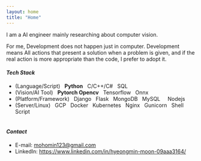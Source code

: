```yaml
---
layout: home
title: "Home"
---
```

<p>I am a AI engineer mainly researching about computer vision.

For me, Development does not happen just in computer. Development means All actions that present a solution when a problem is given, and if the real action is more appropriate than the code, I prefer to adopt it.</p>

#### *Tech Stack*
* (Language/Script) &nbsp; **Python** &nbsp; C/C++/C# &nbsp; SQL
* (Vision/AI Tool) &nbsp; **Pytorch Opencv** &nbsp; Tensorflow &nbsp; Onnx
* (Platform/Framework) &nbsp; Django &nbsp; Flask &nbsp; MongoDB &nbsp; MySQL &nbsp; &nbsp; Nodejs &nbsp;
* (Server/Linux) &nbsp; GCP &nbsp; Docker &nbsp; Kubernetes &nbsp; Nginx &nbsp; Gunicorn &nbsp; Shell Script
<br> <br />
#### *Contact*
* E-mail: mohomin123@gmail.com
* LinkedIn: https://www.linkedin.com/in/hyeongmin-moon-09aaa3164/
